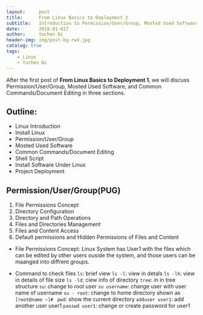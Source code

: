 ```yaml
---
layout:     post
title:      From Linux Basics to Deployment 2
subtitle:   Introduction to Permission/User/Group, Mosted Used Software, and Common Commands/Document Editing
date:       2018-01-017
author:     Yuchen Ni
header-img: img/post-bg-rwd.jpg
catalog: true
tags:
    - Linux
    - Yuchen Ni
---
```


After the first post of **From Linux Basics to Deployment 1**, we will discuss Permission/User/Group, Mosted Used Software, and 
Common Commands/Document Editing in three sections.

## Outline:
- Linux Introduction
- Install Linux
- Permission/User/Group
- Mosted Used Software
- Common Commands/Document Editing
- Shell Script
- Install Software Under Linux
- Project Deployment

## Permission/User/Group(PUG)
1. File Permissions Concept
2. Directory Configuration
3. Directory and Path Operations 
4. Files and Directories Management
5. Files and Content Access
6. Default permissions and Hidden Permissions of Files and Content

- File Permissions Concept:
Linux System has User1 with the files which can be edited by other users ouside the system, and those users can be maanged into diffrent groups.

- Command to check files
`ls`:     brief view
`ls -l`:  view in detals
`ls -lh`: view in details of file size
`ls -ld`: ciew info of directory
`tree`:   in in tree structure
`su`: change to root user
`su username`: change user with user name of username
`su - root`: change to home directory shown as `[root@name ~]# `
`pwd`: show the current directory
`adduser user1`: add another user user1
`passwd user1`: change or create password for user1











